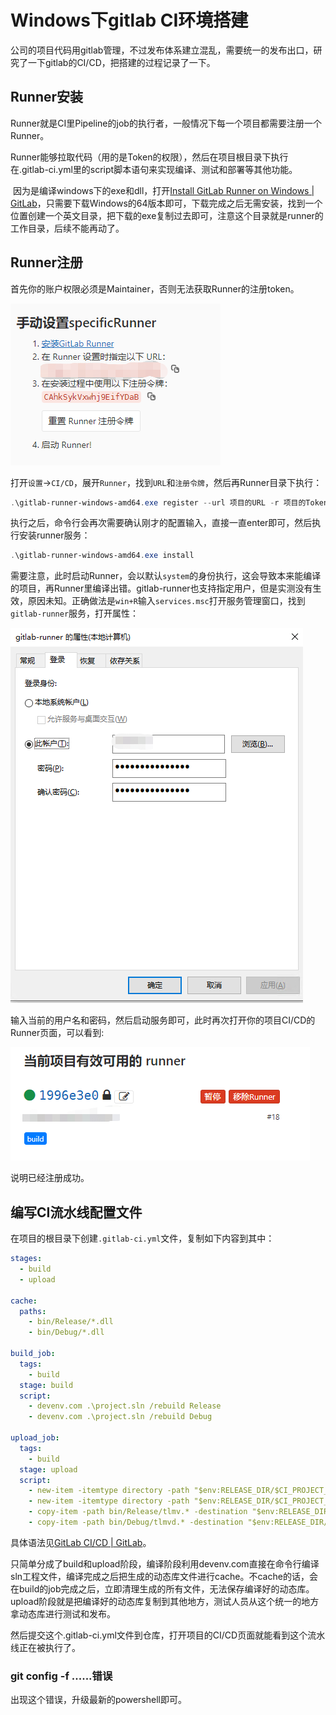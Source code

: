# Windows下gitlab CI环境搭建

公司的项目代码用gitlab管理，不过发布体系建立混乱，需要统一的发布出口，研究了一下gitlab的CI/CD，把搭建的过程记录了一下。

## Runner安装

​	Runner就是CI里Pipeline的job的执行者，一般情况下每一个项目都需要注册一个Runner。

​	Runner能够拉取代码（用的是Token的权限），然后在项目根目录下执行在.gitlab-ci.yml里的script脚本语句来实现编译、测试和部署等其他功能。

​	因为是编译windows下的exe和dll，打开[Install GitLab Runner on Windows | GitLab](https://docs.gitlab.com/runner/install/windows.html)，只需要下载Windows的64版本即可，下载完成之后无需安装，找到一个位置创建一个英文目录，把下载的exe复制过去即可，注意这个目录就是runner的工作目录，后续不能再动了。



## Runner注册

首先你的账户权限必须是Maintainer，否则无法获取Runner的注册token。

![image-20230720221358155](/assets/images/image-20230720221358155.png)

打开`设置`→`CI/CD`，展开`Runner`，找到`URL`和`注册令牌`，然后再Runner目录下执行：

```powershell
.\gitlab-runner-windows-amd64.exe register --url 项目的URL -r 项目的Token -c config.toml --name Runner名称 --tag-list build --shell pwsh --executor shell
```

执行之后，命令行会再次需要确认刚才的配置输入，直接一直enter即可，然后执行安装runner服务：

```powershell
.\gitlab-runner-windows-amd64.exe install
```

需要注意，此时启动Runner，会以默认`system`的身份执行，这会导致本来能编译的项目，再Runner里编译出错。gitlab-runner也支持指定用户，但是实测没有生效，原因未知。正确做法是`win+R`输入`services.msc`打开服务管理窗口，找到`gitlab-runner`服务，打开属性：

![image-20230720223724654](/assets/images/image-20230720223724654.png)

输入当前的用户名和密码，然后启动服务即可，此时再次打开你的项目CI/CD的Runner页面，可以看到:

![image-20230720224042170](/assets/images/image-20230720224042170.png)

说明已经注册成功。



## 编写CI流水线配置文件

在项目的根目录下创建`.gitlab-ci.yml`文件，复制如下内容到其中：

```yml
stages:
  - build
  - upload

cache:
  paths:
    - bin/Release/*.dll
    - bin/Debug/*.dll

build_job:
  tags:
    - build
  stage: build
  script:
    - devenv.com .\project.sln /rebuild Release
    - devenv.com .\project.sln /rebuild Debug

upload_job:
  tags:
    - build
  stage: upload
  script:
    - new-item -itemtype directory -path "$env:RELEASE_DIR/$CI_PROJECT_NAME/$CI_COMMIT_REF_NAME/Release" -force
    - new-item -itemtype directory -path "$env:RELEASE_DIR/$CI_PROJECT_NAME/$CI_COMMIT_REF_NAME/Debug" -force
    - copy-item -path bin/Release/tlmv.* -destination "$env:RELEASE_DIR/$CI_PROJECT_NAME/$CI_COMMIT_REF_NAME/Release"
    - copy-item -path bin/Debug/tlmvd.* -destination "$env:RELEASE_DIR/$CI_PROJECT_NAME/$CI_COMMIT_REF_NAME/Debug"
```

具体语法见[GitLab CI/CD | GitLab](https://docs.gitlab.com/ee/ci/index.html)。

​		只简单分成了build和upload阶段，编译阶段利用devenv.com直接在命令行编译sln工程文件，编译完成之后把生成的动态库文件进行cache。不cache的话，会在build的job完成之后，立即清理生成的所有文件，无法保存编译好的动态库。upload阶段就是把编译好的动态库复制到其他地方，测试人员从这个统一的地方拿动态库进行测试和发布。

​	然后提交这个.gitlab-ci.yml文件到仓库，打开项目的CI/CD页面就能看到这个流水线正在被执行了。



### git config -f ......错误

出现这个错误，升级最新的powershell即可。